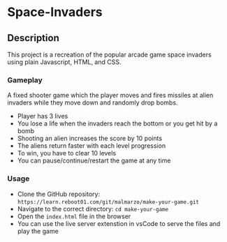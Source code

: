 # Space-Invaders

## Description
This project is a recreation of the popular arcade game space invaders using plain Javascript, HTML, and CSS.

### Gameplay
A fixed shooter game which the player moves and fires missiles at alien invaders while they move down and randomly drop bombs.
- Player has 3 lives
- You lose a life when the invaders reach the bottom or you get hit by a bomb
- Shooting an alien increases the score by 10 points
- The aliens return faster with each level progression
- To win, you have to clear 10 levels
- You can pause/continue/restart the game at any time

### Usage 
- Clone the GitHub repository: `https://learn.reboot01.com/git/malmarzo/make-your-game.git`
- Navigate to the correct directory: `cd make-your-game`
- Open the `index.html` file in the browser
- You can use the live server extenstion in vsCode to serve the files and play the game



